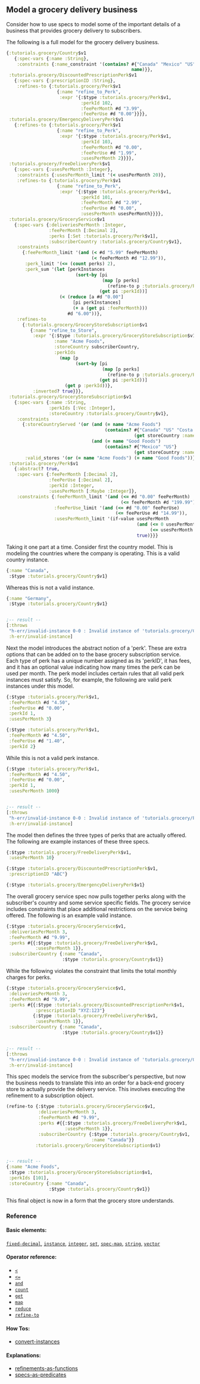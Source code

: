 <!---
  This markdown file was generated. Do not edit.
  -->

## Model a grocery delivery business

Consider how to use specs to model some of the important details of a business that provides grocery delivery to subscribers.

The following is a full model for the grocery delivery business.

```clojure
{:tutorials.grocery/Country$v1
   {:spec-vars {:name :String},
    :constraints {:name_constraint '(contains? #{"Canada" "Mexico" "US"}
                                               name)}},
 :tutorials.grocery/DiscountedPrescriptionPerk$v1
   {:spec-vars {:prescriptionID :String},
    :refines-to {:tutorials.grocery/Perk$v1
                   {:name "refine_to_Perk",
                    :expr '{:$type :tutorials.grocery/Perk$v1,
                            :perkId 102,
                            :feePerMonth #d "3.99",
                            :feePerUse #d "0.00"}}}},
 :tutorials.grocery/EmergencyDeliveryPerk$v1
   {:refines-to {:tutorials.grocery/Perk$v1
                   {:name "refine_to_Perk",
                    :expr '{:$type :tutorials.grocery/Perk$v1,
                            :perkId 103,
                            :feePerMonth #d "0.00",
                            :feePerUse #d "1.99",
                            :usesPerMonth 2}}}},
 :tutorials.grocery/FreeDeliveryPerk$v1
   {:spec-vars {:usesPerMonth :Integer},
    :constraints {:usesPerMonth_limit '(< usesPerMonth 20)},
    :refines-to {:tutorials.grocery/Perk$v1
                   {:name "refine_to_Perk",
                    :expr '{:$type :tutorials.grocery/Perk$v1,
                            :perkId 101,
                            :feePerMonth #d "2.99",
                            :feePerUse #d "0.00",
                            :usesPerMonth usesPerMonth}}}},
 :tutorials.grocery/GroceryService$v1
   {:spec-vars {:deliveriesPerMonth :Integer,
                :feePerMonth [:Decimal 2],
                :perks [:Set :tutorials.grocery/Perk$v1],
                :subscriberCountry :tutorials.grocery/Country$v1},
    :constraints
      {:feePerMonth_limit '(and (< #d "5.99" feePerMonth)
                                (< feePerMonth #d "12.99")),
       :perk_limit '(<= (count perks) 2),
       :perk_sum '(let [perkInstances
                          (sort-by [pi
                                    (map [p perks]
                                      (refine-to p :tutorials.grocery/Perk$v1))]
                                   (get pi :perkId))]
                    (< (reduce [a #d "0.00"]
                         [pi perkInstances]
                         (+ a (get pi :feePerMonth)))
                       #d "6.00"))},
    :refines-to
      {:tutorials.grocery/GroceryStoreSubscription$v1
         {:name "refine_to_Store",
          :expr '{:$type :tutorials.grocery/GroceryStoreSubscription$v1,
                  :name "Acme Foods",
                  :storeCountry subscriberCountry,
                  :perkIds
                    (map [p
                          (sort-by [pi
                                    (map [p perks]
                                      (refine-to p :tutorials.grocery/Perk$v1))]
                                   (get pi :perkId))]
                      (get p :perkId))},
          :inverted? true}}},
 :tutorials.grocery/GroceryStoreSubscription$v1
   {:spec-vars {:name :String,
                :perkIds [:Vec :Integer],
                :storeCountry :tutorials.grocery/Country$v1},
    :constraints
      {:storeCountryServed '(or (and (= name "Acme Foods")
                                     (contains? #{"Canada" "US" "Costa Rica"}
                                                (get storeCountry :name)))
                                (and (= name "Good Foods")
                                     (contains? #{"Mexico" "US"}
                                                (get storeCountry :name)))),
       :valid_stores '(or (= name "Acme Foods") (= name "Good Foods"))}},
 :tutorials.grocery/Perk$v1
   {:abstract? true,
    :spec-vars {:feePerMonth [:Decimal 2],
                :feePerUse [:Decimal 2],
                :perkId :Integer,
                :usesPerMonth [:Maybe :Integer]},
    :constraints {:feePerMonth_limit '(and (<= #d "0.00" feePerMonth)
                                           (<= feePerMonth #d "199.99")),
                  :feePerUse_limit '(and (<= #d "0.00" feePerUse)
                                         (<= feePerUse #d "14.99")),
                  :usesPerMonth_limit '(if-value usesPerMonth
                                                 (and (<= 0 usesPerMonth)
                                                      (<= usesPerMonth 999))
                                                 true)}}}
```

Taking it one part at a time. Consider first the country model. This is modeling the countries where the company is operating. This is a valid country instance.

```clojure
{:name "Canada",
 :$type :tutorials.grocery/Country$v1}
```

Whereas this is not a valid instance.

```clojure
{:name "Germany",
 :$type :tutorials.grocery/Country$v1}


;-- result --
[:throws
 "h-err/invalid-instance 0-0 : Invalid instance of 'tutorials.grocery/Country$v1', violates constraints name_constraint"
 :h-err/invalid-instance]
```

Next the model introduces the abstract notion of a 'perk'. These are extra options that can be added on to the base grocery subscription service. Each type of perk has a unique number assigned as its 'perkID', it has fees, and it has an optional value indicating how many times the perk can be used per month. The perk model includes certain rules that all valid perk instances must satisfy. So, for example, the following are valid perk instances under this model.

```clojure
{:$type :tutorials.grocery/Perk$v1,
 :feePerMonth #d "4.50",
 :feePerUse #d "0.00",
 :perkId 1,
 :usesPerMonth 3}
```

```clojure
{:$type :tutorials.grocery/Perk$v1,
 :feePerMonth #d "4.50",
 :feePerUse #d "1.40",
 :perkId 2}
```

While this is not a valid perk instance.

```clojure
{:$type :tutorials.grocery/Perk$v1,
 :feePerMonth #d "4.50",
 :feePerUse #d "0.00",
 :perkId 1,
 :usesPerMonth 1000}


;-- result --
[:throws
 "h-err/invalid-instance 0-0 : Invalid instance of 'tutorials.grocery/Perk$v1', violates constraints usesPerMonth_limit"
 :h-err/invalid-instance]
```

The model then defines the three types of perks that are actually offered. The following are example instances of these three specs.

```clojure
{:$type :tutorials.grocery/FreeDeliveryPerk$v1,
 :usesPerMonth 10}
```

```clojure
{:$type :tutorials.grocery/DiscountedPrescriptionPerk$v1,
 :prescriptionID "ABC"}
```

```clojure
{:$type :tutorials.grocery/EmergencyDeliveryPerk$v1}
```

The overall grocery service spec now pulls together perks along with the subscriber's country and some service specific fields. The grocery service includes constraints that place additional restrictions on the service being offered. The following is an example valid instance.

```clojure
{:$type :tutorials.grocery/GroceryService$v1,
 :deliveriesPerMonth 3,
 :feePerMonth #d "9.99",
 :perks #{{:$type :tutorials.grocery/FreeDeliveryPerk$v1,
           :usesPerMonth 1}},
 :subscriberCountry {:name "Canada",
                     :$type :tutorials.grocery/Country$v1}}
```

While the following violates the constraint that limits the total monthly charges for perks.

```clojure
{:$type :tutorials.grocery/GroceryService$v1,
 :deliveriesPerMonth 3,
 :feePerMonth #d "9.99",
 :perks #{{:$type :tutorials.grocery/DiscountedPrescriptionPerk$v1,
           :prescriptionID "XYZ:123"}
          {:$type :tutorials.grocery/FreeDeliveryPerk$v1,
           :usesPerMonth 1}},
 :subscriberCountry {:name "Canada",
                     :$type :tutorials.grocery/Country$v1}}


;-- result --
[:throws
 "h-err/invalid-instance 0-0 : Invalid instance of 'tutorials.grocery/GroceryService$v1', violates constraints perk_sum"
 :h-err/invalid-instance]
```

This spec models the service from the subscriber's perspective, but now the business needs to translate this into an order for a back-end grocery store to actually provide the delivery service. This involves executing the refinement to a subscription object.

```clojure
(refine-to {:$type :tutorials.grocery/GroceryService$v1,
            :deliveriesPerMonth 3,
            :feePerMonth #d "9.99",
            :perks #{{:$type :tutorials.grocery/FreeDeliveryPerk$v1,
                      :usesPerMonth 1}},
            :subscriberCountry {:$type :tutorials.grocery/Country$v1,
                                :name "Canada"}}
           :tutorials.grocery/GroceryStoreSubscription$v1)


;-- result --
{:name "Acme Foods",
 :$type :tutorials.grocery/GroceryStoreSubscription$v1,
 :perkIds [101],
 :storeCountry {:name "Canada",
                :$type :tutorials.grocery/Country$v1}}
```

This final object is now in a form that the grocery store understands.

### Reference

#### Basic elements:

[`fixed-decimal`](../halite_basic-syntax-reference.md#fixed-decimal), [`instance`](../halite_basic-syntax-reference.md#instance), [`integer`](../halite_basic-syntax-reference.md#integer), [`set`](../halite_basic-syntax-reference.md#set), [`spec-map`](../../halite_spec-syntax-reference.md), [`string`](../halite_basic-syntax-reference.md#string), [`vector`](../halite_basic-syntax-reference.md#vector)

#### Operator reference:

* [`<`](../halite_full-reference.md#_L)
* [`<=`](../halite_full-reference.md#_L_E)
* [`and`](../halite_full-reference.md#and)
* [`count`](../halite_full-reference.md#count)
* [`get`](../halite_full-reference.md#get)
* [`map`](../halite_full-reference.md#map)
* [`reduce`](../halite_full-reference.md#reduce)
* [`refine-to`](../halite_full-reference.md#refine-to)


#### How Tos:

* [convert-instances](../how-to/halite_convert-instances.md)


#### Explanations:

* [refinements-as-functions](../explanation/halite_refinements-as-functions.md)
* [specs-as-predicates](../explanation/halite_specs-as-predicates.md)


